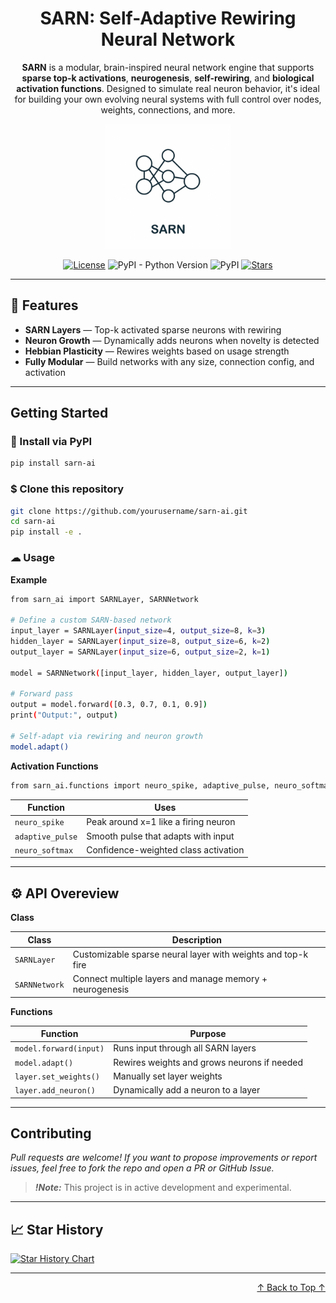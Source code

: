 <div align="center">
<a name="readme-top"></a>

# SARN: Self-Adaptive Rewiring Neural Network

**SARN** is a modular, brain-inspired neural network engine that supports **sparse top-k activations**, **neurogenesis**, **self-rewiring**, and **biological activation functions**. Designed to simulate real neuron behavior, it's ideal for building your own evolving neural systems with full control over nodes, weights, connections, and more.

<img src="https://github.com/Iro96/SarnAI/blob/main/img/logo.png" width="200" height="200"/>

[![License](https://img.shields.io/badge/License-Apache2.0-blue.svg)](https://opensource.org/license/apache2.0/)
![PyPI - Python Version](https://img.shields.io/pypi/pyversions/sarn)
![PyPI](https://img.shields.io/pypi/v/sarn)
[![Stars](https://img.shields.io/github/stars/Iro96/sarnAI.svg?style=social&label=Star)](https://github.com/yourusername/sarnAI)

</div>

---

## 🌟 Features

- **SARN Layers** — Top-k activated sparse neurons with rewiring
- **Neuron Growth** — Dynamically adds neurons when novelty is detected
- **Hebbian Plasticity** — Rewires weights based on usage strength
- **Fully Modular** — Build networks with any size, connection config, and activation

---

## Getting Started

### 🔧 Install via PyPI

```bash
pip install sarn-ai
```

### $ Clone this repository

```bash
git clone https://github.com/yourusername/sarn-ai.git
cd sarn-ai
pip install -e .
```

### ☁ Usage

**Example**

```bash
from sarn_ai import SARNLayer, SARNNetwork

# Define a custom SARN-based network
input_layer = SARNLayer(input_size=4, output_size=8, k=3)
hidden_layer = SARNLayer(input_size=8, output_size=6, k=2)
output_layer = SARNLayer(input_size=6, output_size=2, k=1)

model = SARNNetwork([input_layer, hidden_layer, output_layer])

# Forward pass
output = model.forward([0.3, 0.7, 0.1, 0.9])
print("Output:", output)

# Self-adapt via rewiring and neuron growth
model.adapt()
```

**Activation Functions**

```bash
from sarn_ai.functions import neuro_spike, adaptive_pulse, neuro_softmax
```

| Function         | Uses                                 |
| ---------------- | ------------------------------------ |
| `neuro_spike`    | Peak around x=1 like a firing neuron |
| `adaptive_pulse` | Smooth pulse that adapts with input  |
| `neuro_softmax`  | Confidence-weighted class activation |

---

## ⚙️ API Overeview

**Class**

| Class         | Description                                                  |
| ------------- | ------------------------------------------------------------ |
| `SARNLayer`   | Customizable sparse neural layer with weights and top-k fire |
| `SARNNetwork` | Connect multiple layers and manage memory + neurogenesis     |

**Functions**

| Function               | Purpose                                     |
| ---------------------- | ------------------------------------------- |
| `model.forward(input)` | Runs input through all SARN layers          |
| `model.adapt()`        | Rewires weights and grows neurons if needed |
| `layer.set_weights()`  | Manually set layer weights                  |
| `layer.add_neuron()`   | Dynamically add a neuron to a layer         |

---

## Contributing
*Pull requests are welcome! If you want to propose improvements or report issues, feel free to fork the repo and open a PR or GitHub Issue.*
> ***!Note:*** This project is in active development and experimental.

---

## 📈 Star History

[![Star History Chart](https://api.star-history.com/svg?repos=Iro96/SarnAI&type=Date&theme=dark)](https://star-history.com/#Iro96/SarnAI&Date)

---

<p align="right">
  <a href="#readme-top">↑ Back to Top ↑</a>
</p>
